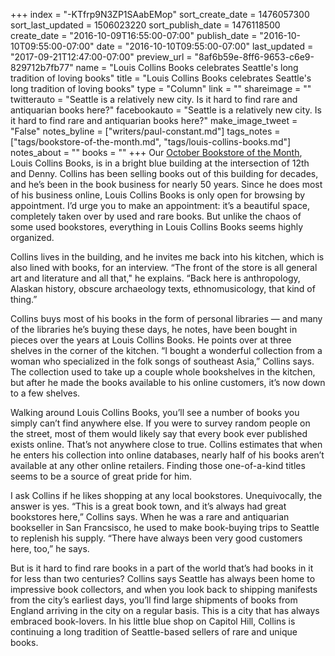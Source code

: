 +++
index = "-KTfrp9N3ZP1SAabEMop"
sort_create_date = 1476057300
sort_last_updated = 1506023220
sort_publish_date = 1476118500
create_date = "2016-10-09T16:55:00-07:00"
publish_date = "2016-10-10T09:55:00-07:00"
date = "2016-10-10T09:55:00-07:00"
last_updated = "2017-09-21T12:47:00-07:00"
preview_url = "8af6b59e-8ff6-9653-c6e9-829712b7fb77"
name = "Louis Collins Books celebrates Seattle's long tradition of loving books"
title = "Louis Collins Books celebrates Seattle's long tradition of loving books"
type = "Column"
link = ""
shareimage = ""
twitterauto = "Seattle is a relatively new city. Is it hard to find rare and antiquarian books here?"
facebookauto = "Seattle is a relatively new city. Is it hard to find rare and antiquarian books here?"
make_image_tweet = "False"
notes_byline = ["writers/paul-constant.md"]
tags_notes = ["tags/bookstore-of-the-month.md", "tags/louis-collins-books.md"]
notes_about = ""
books = ""
+++
Our [October Bookstore of the Month](http://www.seattlereviewofbooks.com/_wh_previews/notes/5878691e-8f1c-7366-39c0-b6feee60015d/), Louis Collins Books, is in a bright blue building at the intersection of 12th and Denny. Collins has been selling books out of this building for decades, and he’s been in the book business for nearly 50 years. Since he does most of his business online, Louis Collins Books is only open for browsing by appointment. I’d urge you to make an appointment: it’s a beautiful space, completely taken over by used and rare books. But unlike the chaos of some used bookstores, everything in Louis Collins Books seems highly organized.

Collins lives in the building, and he invites me back into his kitchen, which is also lined with books, for an interview. “The front of the store is all general art and literature and all that," he explains. “Back here is anthropology, Alaskan history, obscure archaeology texts, ethnomusicology, that kind of thing.” 

Collins buys most of his books in the form of personal libraries — and many of the libraries he’s buying these days, he notes, have been bought in pieces over the years at Louis Collins Books. He points over at three shelves in the corner of the kitchen. “I bought a wonderful collection from a woman who specialized in the folk songs of southeast Asia,” Collins says. The collection used to take up a couple whole bookshelves in the kitchen, but after he made the books available to his online customers, it’s now down to a few shelves.

Walking around Louis Collins Books, you’ll see a number of books you simply can’t find anywhere else. If you were to survey random people on the street, most of them would likely say that every book ever published exists online. That’s not anywhere close to true. Collins estimates that when he enters his collection into online databases, nearly half of his books aren’t available at any other online retailers. Finding those one-of-a-kind titles seems to be a source of great pride for him.

I ask Collins if he likes shopping at any local bookstores. Unequivocally, the answer is yes. “This is a great book town, and it’s always had great bookstores here,” Collins says. When he was a rare and antiquarian bookseller in San Francsisco, he used to make book-buying trips to Seattle to replenish his supply.  “There have always been very good customers here, too,” he says. 

But is it hard to find rare books in a part of the world that’s had books in it for less than two centuries? Collins says Seattle has always been home to impressive book collectors, and when you look back to shipping manifests from the city’s earliest days, you’ll find large shipments of books from England arriving in the city on a regular basis. This is a city that has always embraced book-lovers.  In his little blue shop on Capitol Hill, Collins is continuing a long tradition of Seattle-based sellers of rare and unique books.
